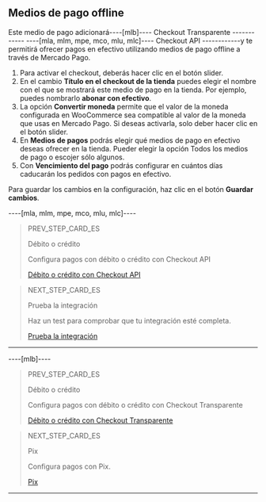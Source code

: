 ## Medios de pago offline

Este medio de pago adicionará----[mlb]---- Checkout Transparente ------------ ----[mla, mlm, mpe, mco, mlu, mlc]---- Checkout API ------------y te permitirá ofrecer pagos en efectivo utilizando medios de pago offline a través de Mercado Pago.

1. Para activar el checkout, deberás hacer clic en el botón slider.
2. En el cambio **Título en el checkout de la tienda** puedes elegir el nombre con el que se mostrará este medio de pago en la tienda. Por ejemplo, puedes nombrarlo **abonar con efectivo**.
3. La opción **Convertir moneda** permite que el valor de la moneda configurada en WooCommerce sea compatible al valor de la moneda que usas en Mercado Pago. Si deseas activarla, solo deber hacer clic en el botón slider. 
4. En **Medios de pagos** podrás elegir qué medios de pago en efectivo deseas ofrecer en la tienda. Pueder elegir la opción Todos los medios de pago o escojer sólo algunos.
5. Con **Vencimiento del pago** podrás configurar en cuántos días caducarán los pedidos con pagos en efectivo.

Para guardar los cambios en la configuración, haz clic en el botón **Guardar cambios**.

----[mla, mlm, mpe, mco, mlu, mlc]----
> PREV_STEP_CARD_ES
>
> Débito o crédito
>
> Configura pagos con débito o crédito con Checkout API
>
> [Débito o crédito con Checkout API](/developers/es/docs/woocommerce/payments-configuration/credit-debit)

> NEXT_STEP_CARD_ES
>
> Prueba la integración
>
> Haz un test para comprobar que tu integración esté completa.
>
> [Prueba la integración](/developers/es/docs/woocommerce/integration-test)
------------

----[mlb]----
> PREV_STEP_CARD_ES
>
> Débito o crédito
>
> Configura pagos con débito o crédito con Checkout Transparente
>
> [Débito o crédito con Checkout Transparente](/developers/es/docs/woocommerce/payments-configuration/credit-debit)

> NEXT_STEP_CARD_ES
>
> Pix
>
> Configura pagos con Pix.
>
> [Pix](/developers/es/docs/woocommerce/payments-configuration/pix)
------------